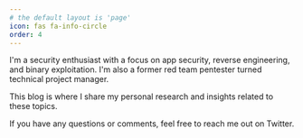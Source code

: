 ```yaml
---
# the default layout is 'page'
icon: fas fa-info-circle
order: 4
---
```


I'm a security enthusiast with a focus on app security, reverse engineering, and binary exploitation. I'm also a former red team pentester turned technical project manager.  

This blog is where I share my personal research and insights related to these topics.

If you have any questions or comments, feel free to reach me out on Twitter.